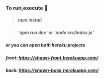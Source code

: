 ### To run,execute :rocket:

> ##### npm install

> ##### 'npm run dev' or 'node src/index.js'

##### or you can open both heroku projects

##### front: https://shawn-front.herokuapp.com/

##### back: https://shawn-back.herokuapp.com/

